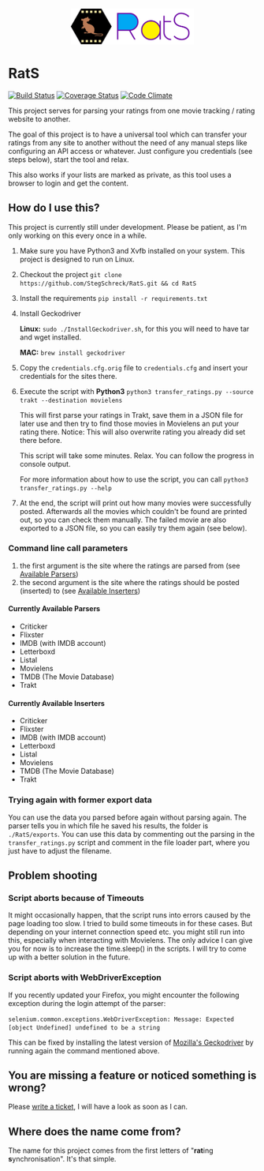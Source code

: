 <p align="center">
  <img src="https://github.com/StegSchreck/RatS/blob/master/RatS/img/RatS.png" width="250px">
</p>

# RatS

[![Build Status](https://travis-ci.org/StegSchreck/RatS.svg?branch=master)](https://travis-ci.org/StegSchreck/RatS)
[![Coverage Status](https://coveralls.io/repos/github/StegSchreck/RatS/badge.svg?branch=master)](https://coveralls.io/github/StegSchreck/RatS?branch=master)
[![Code Climate](https://codeclimate.com/github/StegSchreck/RatS/badges/gpa.svg)](https://codeclimate.com/github/StegSchreck/RatS)

This project serves for parsing your ratings from one movie tracking / rating website to another.

The goal of this project is to have a universal tool which can transfer your ratings from any site to another without 
the need of any manual steps like configuring an API access or whatever. 
Just configure you credentials (see steps below), start the tool and relax.

This also works if your lists are marked as private, as this tool uses a browser to login and get the content.

## How do I use this?

This project is currently still under development. Please be patient, as I'm only working on this every once in a while.

1. Make sure you have Python3 and Xvfb installed on your system.
    This project is designed to run on Linux.
1. Checkout the project
    `git clone https://github.com/StegSchreck/RatS.git && cd RatS`
1. Install the requirements
    `pip install -r requirements.txt`
1. Install Geckodriver 

    **Linux:** `sudo ./InstallGeckodriver.sh`, for this you will need to have tar and wget installed.
    
    **MAC:** `brew install geckodriver`
1. Copy the `credentials.cfg.orig` file to `credentials.cfg` and insert your credentials for the sites there.
1. Execute the script with **Python3**
    `python3 transfer_ratings.py --source trakt --destination movielens`

    This will first parse your ratings in Trakt, save them in a JSON file for later use and then try to find those movies in Movielens an put your rating there. Notice: This will also overwrite rating you already did set there before.

    This script will take some minutes. Relax. You can follow the progress in console output.
    
    For more information about how to use the script, you can call 
    `python3 transfer_ratings.py --help`
1. At the end, the script will print out how many movies were successfully posted. Afterwards all the movies which couldn't be found are printed out, so you can check them manually. The failed movie are also exported to a JSON file, so you can easily try them again (see below).

### Command line call parameters

1. the first argument is the site where the ratings are parsed from (see [Available Parsers](#parsers))
1. the second argument is the site where the ratings should be posted (inserted) to (see [Available Inserters](#inserters))

<a name="parsers"></a>

#### Currently Available Parsers

* Criticker
* Flixster
* IMDB (with IMDB account)
* Letterboxd
* Listal
* Movielens
* TMDB (The Movie Database)
* Trakt

<a name="inserters"></a>

#### Currently Available Inserters

* Criticker
* Flixster
* IMDB (with IMDB account)
* Letterboxd
* Listal
* Movielens
* TMDB (The Movie Database)
* Trakt

### Trying again with former export data

You can use the data you parsed before again without parsing again. The parser tells you in which file he saved his results, the folder is `./RatS/exports`. You can use this data by commenting out the parsing in the `transfer_ratings.py` script and comment in the file loader part, where you just have to adjust the filename.

## Problem shooting

### Script aborts because of Timeouts

It might occasionally happen, that the script runs into errors caused by the page loading too slow. I tried to build some timeouts in for these cases. But depending on your internet connection speed etc. you might still run into this, especially when interacting with Movielens. The only advice I can give you for now is to increase the time.sleep() in the scripts. I will try to come up with a better solution in the future.

### Script aborts with WebDriverException

If you recently updated your Firefox, you might encounter the following exception during the login attempt of the parser:

`selenium.common.exceptions.WebDriverException: Message: Expected [object Undefined] undefined to be a string`

This can be fixed by installing the latest version of [Mozilla's Geckodriver](https://github.com/mozilla/geckodriver) by running again the command mentioned above.


## You are missing a feature or noticed something is wrong?

Please [write a ticket](https://github.com/StegSchreck/RatS/issues/new), I will have a look as soon as I can.

## Where does the name come from?

The name for this project comes from the first letters of "**rat**ing **s**ynchronisation". It's that simple.

